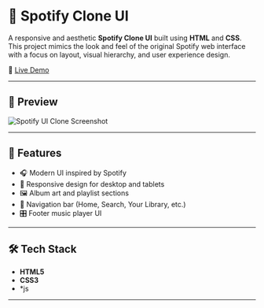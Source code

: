 # 🎵 Spotify Clone UI

A responsive and aesthetic **Spotify Clone UI** built using **HTML** and **CSS**. This project mimics the look and feel of the original Spotify web interface with a focus on layout, visual hierarchy, and user experience design.

🔗 [Live Demo](https://guru54.github.io/Spotify-clone-UI-/)

---

## 📸 Preview

![Spotify UI Clone Screenshot](https://user-images.githubusercontent.com/0000000/spotify-ui-preview.png)


---

## 🚀 Features

- 🎧 Modern UI inspired by Spotify
- 📱 Responsive design for desktop and tablets
- 🖼️ Album art and playlist sections
- 🧭 Navigation bar (Home, Search, Your Library, etc.)
- 🎛️ Footer music player UI

---

## 🛠️ Tech Stack

- **HTML5**
- **CSS3**
- *js

---



